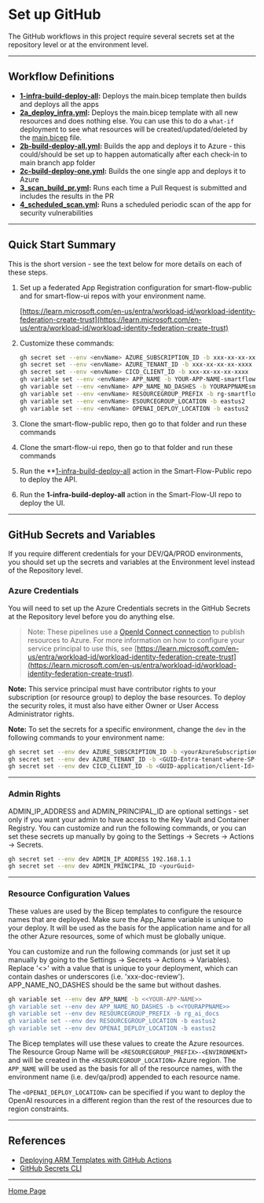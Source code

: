 # Set up GitHub

The GitHub workflows in this project require several secrets set at the repository level or at the environment level.

---

## Workflow Definitions

- **[1-infra-build-deploy-all](./workflows/1-infra-build-deploy-all.yml):** Deploys the main.bicep template then builds and deploys all the apps
- **[2a_deploy_infra.yml](./workflows/1_deploy_infra.yml):** Deploys the main.bicep template with all new resources and does nothing else. You can use this to do a `what-if` deployment to see what resources will be created/updated/deleted by the [main.bicep](../infra/bicep/main.bicep) file.
- **[2b-build-deploy-all.yml](./workflows/2b-build-deploy-all.yml):** Builds the app and deploys it to Azure - this could/should be set up to happen automatically after each check-in to main branch app folder
- **[2c-build-deploy-one.yml](./workflows/2b-build-deploy-all.yml):** Builds the one single app and deploys it to Azure
- **[3_scan_build_pr.yml](./workflows/3_scan_build_pr.yml):** Runs each time a Pull Request is submitted and includes the results in the PR
- **[4_scheduled_scan.yml](./workflows/4_scheduled_scan.yml):** Runs a scheduled periodic scan of the app for security vulnerabilities

---

## Quick Start Summary

This is the short version - see the text below for more details on each of these steps.

1. Set up a federated App Registration configuration for smart-flow-public and for smart-flow-ui repos with your environment name.  

    [https://learn.microsoft.com/en-us/entra/workload-id/workload-identity-federation-create-trust](https://learn.microsoft.com/en-us/entra/workload-id/workload-identity-federation-create-trust)

1. Customize these commands:

    ```bash
    gh secret set --env <envName> AZURE_SUBSCRIPTION_ID -b xxx-xx-xx-xx-xxxx
    gh secret set --env <envName> AZURE_TENANT_ID -b xxx-xx-xx-xx-xxxx
    gh secret set --env <envName> CICD_CLIENT_ID -b xxx-xx-xx-xx-xxxx
    gh variable set --env <envName> APP_NAME -b YOUR-APP-NAME-smartflow
    gh variable set --env <envName> APP_NAME_NO_DASHES -b YOURAPPNAMEsmartflow
    gh variable set --env <envName> RESOURCEGROUP_PREFIX -b rg-smartflow
    gh variable set --env <envName> ESOURCEGROUP_LOCATION -b eastus2
    gh variable set --env <envName> OPENAI_DEPLOY_LOCATION -b eastus2
    ```

1. Clone the smart-flow-public repo, then go to that folder and run these commands
1. Clone the smart-flow-ui repo, then go to that folder and run these commands
1. Run the **[1-infra-build-deploy-all](./workflows/1-infra-build-deploy-all.yml) action in the Smart-Flow-Public repo to deploy the API.
1. Run the **1-infra-build-deploy-all** action in the Smart-Flow-UI repo to deploy the UI.

---

## GitHub Secrets and Variables

If you require different credentials for your DEV/QA/PROD environments, you should set up the secrets and variables at the Environment level instead of the Repository level.

### Azure Credentials

You will need to set up the Azure Credentials secrets in the GitHub Secrets at the Repository level before you do anything else.

> Note: These pipelines use a [OpenId Connect connection](https://learn.microsoft.com/en-us/azure/developer/github/connect-from-azure-openid-connect) to publish resources to Azure.  For more information on how to configure your service principal to use this, see [https://learn.microsoft.com/en-us/entra/workload-id/workload-identity-federation-create-trust](https://learn.microsoft.com/en-us/entra/workload-id/workload-identity-federation-create-trust).

**Note:** This service principal must have contributor rights to your subscription (or resource group) to deploy the base resources. To deploy the security roles, it must also have either Owner or User Access Administrator rights.

**Note:** To set the secrets for a specific environment, change the `dev` in the following commands to your environment name:

```bash
gh secret set --env dev AZURE_SUBSCRIPTION_ID -b <yourAzureSubscriptionId>
gh secret set --env dev AZURE_TENANT_ID -b <GUID-Entra-tenant-where-SP-lives>
gh secret set --env dev CICD_CLIENT_ID -b <GUID-application/client-Id>
```

---

### Admin Rights

ADMIN_IP_ADDRESS and ADMIN_PRINCIPAL_ID are optional settings - set only if you want your admin to have access to the Key Vault and Container Registry.
You can customize and run the following commands, or you can set these secrets up manually by going to the Settings -> Secrets -> Actions -> Secrets.

```bash
gh secret set --env dev ADMIN_IP_ADDRESS 192.168.1.1
gh secret set --env dev ADMIN_PRINCIPAL_ID <yourGuid>
```

---

### Resource Configuration Values

These values are used by the Bicep templates to configure the resource names that are deployed. Make sure the App_Name variable is unique to your deploy. It will be used as the basis for the application name and for all the other Azure resources, some of which must be globally unique.

You can customize and run the following commands (or just set it up manually by going to the Settings -> Secrets -> Actions -> Variables).  Replace '<<YOURAPPNAME>>' with a value that is unique to your deployment, which can contain dashes or underscores (i.e. 'xxx-doc-review'). APP_NAME_NO_DASHES should be the same but without dashes.

```bash
gh variable set --env dev APP_NAME -b <<YOUR-APP-NAME>>
gh variable set --env dev APP_NAME_NO_DASHES -b <<YOURAPPNAME>>
gh variable set --env dev RESOURCEGROUP_PREFIX -b rg_ai_docs
gh variable set --env dev RESOURCEGROUP_LOCATION -b eastus2
gh variable set --env dev OPENAI_DEPLOY_LOCATION -b eastus2
```

The Bicep templates will use these values to create the Azure resources. The Resource Group Name will be `<RESOURCEGROUP_PREFIX>-<ENVIRONMENT>` and will be created in the `<RESOURCEGROUP_LOCATION>` Azure region. The `APP_NAME` will be used as the basis for all of the resource names, with the environment name (i.e. dev/qa/prod) appended to each resource name.

The `<OPENAI_DEPLOY_LOCATION>` can be specified if you want to deploy the OpenAI resources in a different region than the rest of the resources due to region constraints.

---


## References

- [Deploying ARM Templates with GitHub Actions](https://docs.microsoft.com/en-us/azure/azure-resource-manager/templates/deploy-github-actions)
- [GitHub Secrets CLI](https://cli.github.com/manual/gh_secret_set)

---

[Home Page](../README.md)
